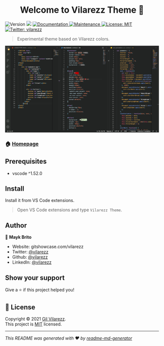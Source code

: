 <h1 align="center">Welcome to Vilarezz Theme 👋</h1>
<p>
  <img alt="Version" src="https://img.shields.io/badge/version-0.0.1-blue.svg?cacheSeconds=2592000" />
  <img src="https://img.shields.io/badge/vscode-%5E1.12.0-blue.svg" />
  <a href="https://github.com/vilarezz/theme-launchbase#readme" target="_blank">
    <img alt="Documentation" src="https://img.shields.io/badge/documentation-yes-brightgreen.svg" />
  </a>
  <a href="https://github.com/vilarezz/theme-launchbase/graphs/commit-activity" target="_blank">
    <img alt="Maintenance" src="https://img.shields.io/badge/Maintained%3F-yes-green.svg" />
  </a>
  <a href="https://github.com/vilarezz/theme-launchbase/blob/master/LICENSE" target="_blank">
    <img alt="License: MIT" src="https://img.shields.io/github.com/vilarezz/vilarezz-theme/blob/main/LICENSE" />
  </a>
  <a href="https://twitter.com/vilarezz" target="_blank">
    <img alt="Twitter: vilarezz" src="https://img.shields.io/twitter/follow/vilarezz.svg?style=social" />
  </a>
</p>

> Experimental theme based on Vilarezz colors.

<img src="images/code.png">

### 🏠 [Homepage](https://github.com/vilarezz/vilarezz-theme.git)

## Prerequisites

- vscode ^1.52.0

## Install

Install it from VS Code extensions.

>Open VS Code extensions and type `Vilarezz Theme`.

## Author

👤 **Mayk Brito**

* Website: gitshowcase.com/vilarezz
* Twitter: [@vilarezz](https://twitter.com/vilarezz)
* Github: [@vilarezz](https://github.com/vilarezz)
* LinkedIn: [@vilarezz](https://linkedin.com/in/vilarezz)

## Show your support

Give a ⭐️ if this project helped you!

## 📝 License

Copyright © 2021 [Gil Vilarezz](https://github.com/vilarezz).<br />
This project is [MIT](https://github.com/vilarezz/vilarezz-theme/blob/main/LICENSE) licensed.

***
_This README was generated with ❤️ by [readme-md-generator](https://github.com/kefranabg/readme-md-generator)_